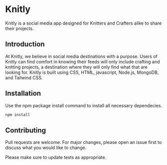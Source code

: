 # Knitly

Knitly is a social media app designed for Knitters and Crafters alike to share their projects.

## Introduction

At Knitly, we believe in social media destinations with a purpose. Users of Knitly can find comfort in knowing their feeds will only include crafting and knitting
projects, a destination where they will only find what that are looking for. Knitly is built using CSS, HTML, javascript, Node.js, MongoDB, and Tailwind CSS. 

## Installation

Use the npm package install command to install all necessary dependecies.

```bash
npm install
```

## Contributing
Pull requests are welcome. For major changes, please open an issue first to discuss what you would like to change.

Please make sure to update tests as appropriate.
